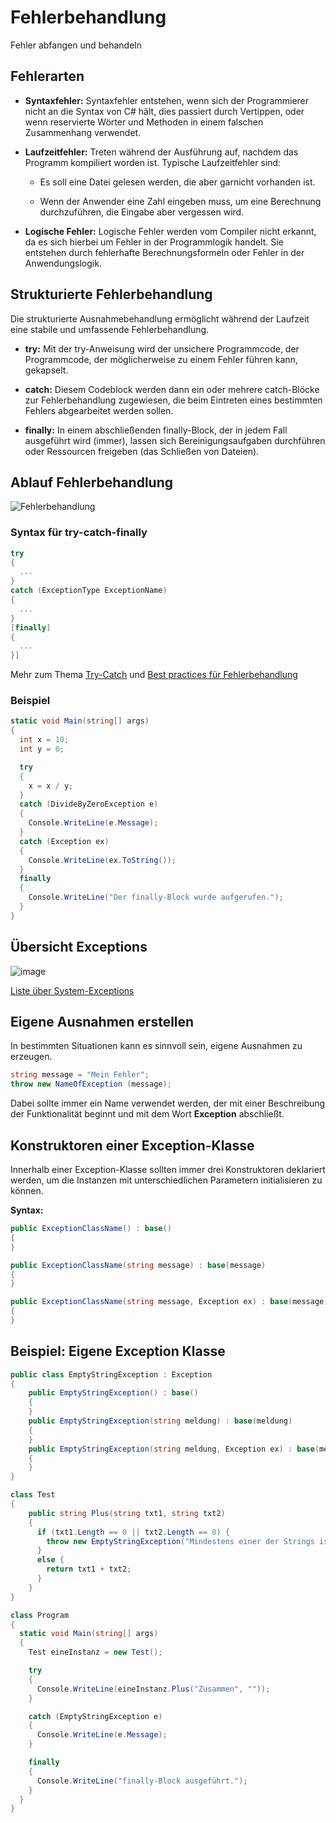 # Fehlerbehandlung

Fehler abfangen und behandeln


<!-- .slide: class="left" -->
## Fehlerarten

* **Syntaxfehler:** Syntaxfehler entstehen, wenn sich der Programmierer nicht an die Syntax von C\# hält, dies passiert durch Vertippen, oder wenn reservierte Wörter und Methoden in einem falschen Zusammenhang verwendet.

* **Laufzeitfehler:** Treten während der Ausführung auf, nachdem das Programm kompiliert worden ist. Typische Laufzeitfehler sind:

  * Es soll eine Datei gelesen werden, die aber garnicht vorhanden ist.

  * Wenn der Anwender eine Zahl eingeben muss, um eine Berechnung durchzuführen, die Eingabe aber vergessen wird.

* **Logische Fehler:** Logische Fehler werden vom Compiler nicht erkannt, da es sich hierbei um Fehler in der Programmlogik handelt. Sie entstehen durch fehlerhafte Berechnungsformeln oder Fehler in der Anwendungslogik.


<!-- .slide: class="left" -->
## Strukturierte Fehlerbehandlung

Die strukturierte Ausnahmebehandlung ermöglicht während der Laufzeit
eine stabile und umfassende Fehlerbehandlung.

* **try:** Mit der try-Anweisung wird der unsichere Programmcode, der Programmcode, der möglicherweise zu einem Fehler führen kann, gekapselt.

* **catch:** Diesem Codeblock werden dann ein oder mehrere catch-Blöcke zur Fehlerbehandlung zugewiesen, die beim Eintreten eines bestimmten Fehlers abgearbeitet werden sollen.

* **finally:** In einem abschließenden finally-Block, der in jedem Fall ausgeführt wird (immer), lassen sich Bereinigungsaufgaben durchführen oder Ressourcen freigeben (das Schließen von Dateien).


<!-- .slide: class="left" -->
## Ablauf Fehlerbehandlung

![Fehlerbehandlung ](Images/Fehlerbehandlung.png)


<!-- .slide: class="left" -->
### Syntax für try-catch-finally

```csharp
try
{
  ...
}
catch (ExceptionType ExceptionName)
{
  ...
}
[finally]
{
  ...
}]
```

Mehr zum Thema [Try-Catch](https://docs.microsoft.com/de-de/dotnet/csharp/language-reference/keywords/try-catch) und [Best practices für Fehlerbehandlung](https://docs.microsoft.com/de-de/dotnet/standard/exceptions/best-practices-for-exceptions)


<!-- .slide: class="left" -->
### Beispiel

```csharp
static void Main(string[] args)
{
  int x = 10;
  int y = 0;

  try
  {
    x = x / y;
  }
  catch (DivideByZeroException e)
  {
    Console.WriteLine(e.Message);
  }
  catch (Exception ex)
  {
    Console.WriteLine(ex.ToString());
  }
  finally
  {
    Console.WriteLine("Der finally-Block wurde aufgerufen.");
  }
}
```


<!-- .slide: class="left" -->
## Übersicht Exceptions

![image](Images/ExceptionUebersicht.png)

[Liste über System-Exceptions](https://www.completecsharptutorial.com/basic/complete-system-exception.php)

<!-- .slide: class="left" -->
## Eigene Ausnahmen erstellen

In bestimmten Situationen kann es sinnvoll sein, eigene Ausnahmen zu erzeugen.

```csharp
string message = "Mein Fehler";
throw new NameOfException (message);
```

Dabei sollte immer ein Name verwendet werden, der mit einer Beschreibung
der Funktionalität beginnt und mit dem Wort **Exception** abschließt.


<!-- .slide: class="left" -->
## Konstruktoren einer Exception-Klasse

Innerhalb einer Exception-Klasse sollten immer drei Konstruktoren deklariert werden, um die Instanzen mit unterschiedlichen Parametern initialisieren zu können.

**Syntax:**

```csharp
public ExceptionClassName() : base()
{
}

public ExceptionClassName(string message) : base(message)
{
}

public ExceptionClassName(string message, Exception ex) : base(message, ex)
{
}
```


<!-- .slide: class="left" -->
## Beispiel: Eigene Exception Klasse

```csharp
public class EmptyStringException : Exception
{
    public EmptyStringException() : base()
    {
    }
    public EmptyStringException(string meldung) : base(meldung)
    {
    }
    public EmptyStringException(string meldung, Exception ex) : base(meldung, ex)
    {
    }
}

class Test
{
    public string Plus(string txt1, string txt2)
    {
      if (txt1.Length == 0 || txt2.Length == 0) {
        throw new EmptyStringException("Mindestens einer der Strings ist leer!");
      }
      else {
        return txt1 + txt2;
      }
    }
}

class Program
{
  static void Main(string[] args)
  {
    Test eineInstanz = new Test();

    try
    {
      Console.WriteLine(eineInstanz.Plus("Zusammen", ""));
    }

    catch (EmptyStringException e)
    {
      Console.WriteLine(e.Message);
    }

    finally
    {
      Console.WriteLine("finally-Block ausgeführt.");
    }
  }
}
```
